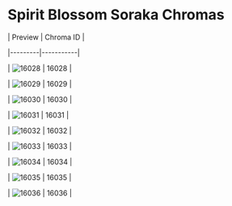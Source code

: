 # Spirit Blossom Soraka Chromas


| Preview | Chroma ID |

|---------|-----------|

| ![16028](https://raw.communitydragon.org/latest/plugins/rcp-be-lol-game-data/global/default/v1/champion-chroma-images/16/16028.png) | 16028 |

| ![16029](https://raw.communitydragon.org/latest/plugins/rcp-be-lol-game-data/global/default/v1/champion-chroma-images/16/16029.png) | 16029 |

| ![16030](https://raw.communitydragon.org/latest/plugins/rcp-be-lol-game-data/global/default/v1/champion-chroma-images/16/16030.png) | 16030 |

| ![16031](https://raw.communitydragon.org/latest/plugins/rcp-be-lol-game-data/global/default/v1/champion-chroma-images/16/16031.png) | 16031 |

| ![16032](https://raw.communitydragon.org/latest/plugins/rcp-be-lol-game-data/global/default/v1/champion-chroma-images/16/16032.png) | 16032 |

| ![16033](https://raw.communitydragon.org/latest/plugins/rcp-be-lol-game-data/global/default/v1/champion-chroma-images/16/16033.png) | 16033 |

| ![16034](https://raw.communitydragon.org/latest/plugins/rcp-be-lol-game-data/global/default/v1/champion-chroma-images/16/16034.png) | 16034 |

| ![16035](https://raw.communitydragon.org/latest/plugins/rcp-be-lol-game-data/global/default/v1/champion-chroma-images/16/16035.png) | 16035 |

| ![16036](https://raw.communitydragon.org/latest/plugins/rcp-be-lol-game-data/global/default/v1/champion-chroma-images/16/16036.png) | 16036 |